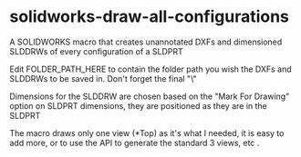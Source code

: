 # solidworks-draw-all-configurations
A SOLIDWORKS macro that creates unannotated DXFs and dimensioned SLDDRWs of every configuration of a SLDPRT


Edit FOLDER_PATH_HERE to contain the folder path you wish the DXFs and SLDDRWs to be saved in. Don't forget the final "\\"

Dimensions for the SLDDRW are chosen based on the "Mark For Drawing" option on SLDPRT dimensions, they are positioned as they are in the SLDPRT

The macro draws only one view (\*Top) as it's what I needed, it is easy to add more, or to use the API to generate the standard 3 views, etc .
